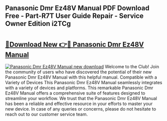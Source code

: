 ## Panasonic Dmr Ez48V Manual PDF Download Free - Part-R7T User Guide Repair - Service Owner Edition i2TCg

# <h2><a href="http://cf20840.oget.top/?id=Panasonic+Dmr+Ez48V+Manual">🔗Download New 👉🔴 Panasonic Dmr Ez48V Manual</a></h2>

[![Panasonic Dmr Ez48V Manual new download](https://i.imgur.com/5g1atiW.png)](http://cf20840.oget.top/?id=Panasonic+Dmr+Ez48V+Manual)
Welcome to the Club! Join the community of users who have discovered the potential of their new Panasonic Dmr Ez48V Manual with this helpful manual. Compatible with a Variety of Devices This Panasonic Dmr Ez48V Manual seamlessly integrates with a variety of devices and platforms. This remarkable Panasonic Dmr Ez48V Manual offers a comprehensive suite of features designed to streamline your workflow. We trust that the Panasonic Dmr Ez48V Manual has been a reliable and effective resource in your efforts to master your new device. In case of any queries or concerns, please do not hesitate to reach out to our customer service team.
